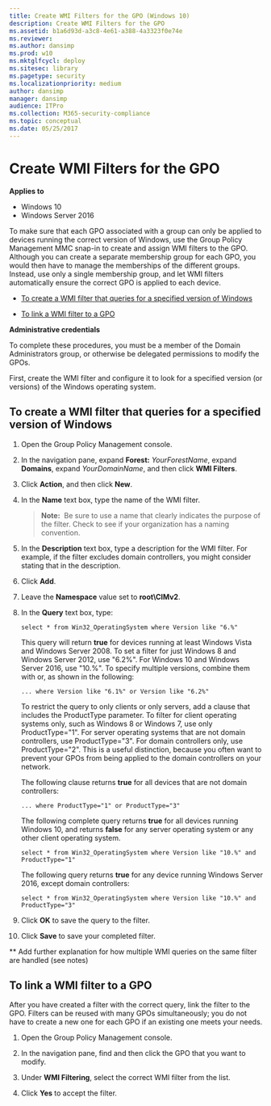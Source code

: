 ```yaml
---
title: Create WMI Filters for the GPO (Windows 10)
description: Create WMI Filters for the GPO
ms.assetid: b1a6d93d-a3c8-4e61-a388-4a3323f0e74e
ms.reviewer: 
ms.author: dansimp
ms.prod: w10
ms.mktglfcycl: deploy
ms.sitesec: library
ms.pagetype: security
ms.localizationpriority: medium
author: dansimp
manager: dansimp
audience: ITPro
ms.collection: M365-security-compliance
ms.topic: conceptual
ms.date: 05/25/2017
---
```


# Create WMI Filters for the GPO

**Applies to**
-   Windows 10
-   Windows Server 2016

To make sure that each GPO associated with a group can only be applied to devices running the correct version of Windows, use the Group Policy Management MMC snap-in to create and assign WMI filters to the GPO. Although you can create a separate membership group for each GPO, you would then have to manage the memberships of the different groups. Instead, use only a single membership group, and let WMI filters automatically ensure the correct GPO is applied to each device.

-   [To create a WMI filter that queries for a specified version of Windows](#to-create-a-wmi-filter-that-queries-for-a-specified-version-of-windows)

-   [To link a WMI filter to a GPO](#to-link-a-wmi-filter-to-a-gpo)

**Administrative credentials**

To complete these procedures, you must be a member of the Domain Administrators group, or otherwise be delegated permissions to modify the GPOs.

First, create the WMI filter and configure it to look for a specified version (or versions) of the Windows operating system.

## To create a WMI filter that queries for a specified version of Windows

1.  Open the Group Policy Management console.

2.  In the navigation pane, expand **Forest:** *YourForestName*, expand **Domains**, expand *YourDomainName*, and then click **WMI Filters**.

3.  Click **Action**, and then click **New**.

4.  In the **Name** text box, type the name of the WMI filter.

    >**Note:**  Be sure to use a name that clearly indicates the purpose of the filter. Check to see if your organization has a naming convention.

5.  In the **Description** text box, type a description for the WMI filter. For example, if the filter excludes domain controllers, you might consider stating that in the description.

6.  Click **Add**.

7.  Leave the **Namespace** value set to **root\\CIMv2**.

8.  In the **Query** text box, type:

    ``` syntax
    select * from Win32_OperatingSystem where Version like "6.%"
    ```

    This query will return **true** for devices running at least Windows Vista and Windows Server 2008. To set a filter for just Windows 8 and Windows Server 2012, use "6.2%". For Windows 10 and Windows Server 2016, use "10.%". To specify multiple versions, combine them with or, as shown in the following:

    ``` syntax
    ... where Version like "6.1%" or Version like "6.2%"
    ```

    To restrict the query to only clients or only servers, add a clause that includes the ProductType parameter. To filter for client operating systems only, such as Windows 8 or Windows 7, use only ProductType="1". For server operating systems that are not domain controllers, use ProductType="3". For domain controllers only, use ProductType="2". This is a useful distinction, because you often want to prevent your GPOs from being applied to the domain controllers on your network.

    The following clause returns **true** for all devices that are not domain controllers:

    ``` syntax
    ... where ProductType="1" or ProductType="3"
    ```

    The following complete query returns **true** for all devices running Windows 10, and returns **false** for any server operating system or any other client operating system.

    ``` syntax
    select * from Win32_OperatingSystem where Version like "10.%" and ProductType="1"
    ```

    The following query returns **true** for any device running Windows Server 2016, except domain controllers:

    ``` syntax
    select * from Win32_OperatingSystem where Version like "10.%" and ProductType="3"
    ```

9.  Click **OK** to save the query to the filter.

10. Click **Save** to save your completed filter.

** Add further explanation for how multiple WMI queries on the same filter are handled (see notes)

## To link a WMI filter to a GPO

After you have created a filter with the correct query, link the filter to the GPO. Filters can be reused with many GPOs simultaneously; you do not have to create a new one for each GPO if an existing one meets your needs.

1.  Open the Group Policy Management console.

2.  In the navigation pane, find and then click the GPO that you want to modify.

3.  Under **WMI Filtering**, select the correct WMI filter from the list.

4.  Click **Yes** to accept the filter.
